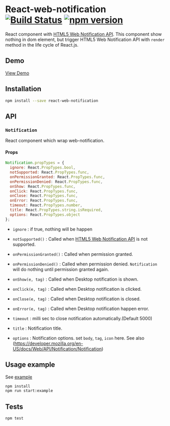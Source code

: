 # React-web-notification [![Build Status](https://travis-ci.org/georgeOsdDev/react-web-notification.svg?branch=develop)](https://travis-ci.org/georgeOsdDev/react-web-notification) [![npm version](https://badge.fury.io/js/react-web-notification.svg)](http://badge.fury.io/js/react-web-notification)

React component with [HTML5 Web Notification API](https://developer.mozilla.org/en/docs/Web/API/notification).
This component show nothing in dom element, but trigger HTML5 Web Notification API with `render` method in the life cycle of React.js.

## Demo

[View Demo](http://georgeosddev.github.io/react-web-notification/example/)

## Installation

```bash
npm install --save react-web-notification
```

## API

### `Notification`

React component which wrap web-notification.

#### Props

```javascript
Notification.propTypes = {
  ignore: React.PropTypes.bool,
  notSupported: React.PropTypes.func,
  onPermissionGranted: React.PropTypes.func,
  onPermissionDenied: React.PropTypes.func,
  onShow: React.PropTypes.func,
  onClick: React.PropTypes.func,
  onClose: React.PropTypes.func,
  onError: React.PropTypes.func,
  timeout: React.PropTypes.number,
  title: React.PropTypes.string.isRequired,
  options: React.PropTypes.object
};

```

* `ignore` : if true, nothing will be happen

* `notSupported()` : Called when [HTML5 Web Notification API](https://developer.mozilla.org/en/docs/Web/API/notification) is not supported.

* `onPermissionGranted()` : Called when permission granted.

* `onPermissionDenied()` : Called when permission denied. `Notification` will do nothing until permission granted again.

* `onShow(e, tag)` : Called when Desktop notification is shown.

* `onClick(e, tag)` : Called when Desktop notification is clicked.

* `onClose(e, tag)` : Called when Desktop notification is closed.

* `onError(e, tag)` : Called when Desktop notification happen error.

* `timeout` : milli sec to close notification automatically.(Default 5000)

* `title` : Notification title.

* `options` : Notification options. set `body`, `tag`, `icon` here.
  See also (https://developer.mozilla.org/en-US/docs/Web/API/Notification/Notification)


## Usage example

See  [example](https://github.com/georgeOsdDev/react-web-notification/tree/develop/example)

```bash
npm install
npm run start:example
```

## Tests

```bash
npm test
```
